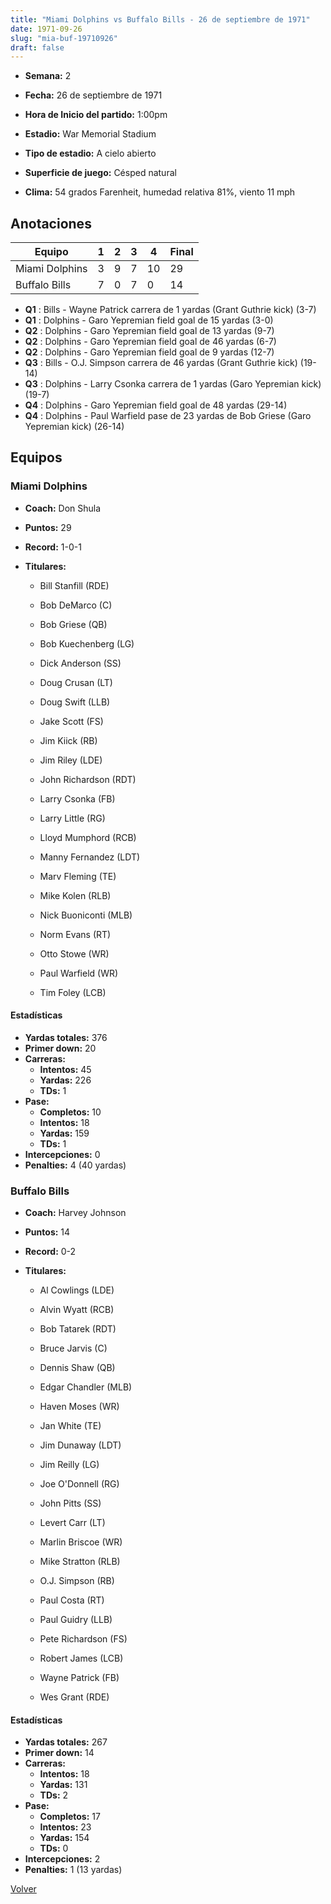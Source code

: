 ```yaml
---
title: "Miami Dolphins vs Buffalo Bills - 26 de septiembre de 1971"
date: 1971-09-26
slug: "mia-buf-19710926"
draft: false
---
```


* **Semana:** 2
* **Fecha:** 26 de septiembre de 1971

* **Hora de Inicio del partido:** 1:00pm
* **Estadio:** War Memorial Stadium
* **Tipo de estadio:** A cielo abierto
* **Superficie de juego:** Césped natural
* **Clima:** 54 grados Farenheit, humedad relativa 81%, viento 11 mph





## Anotaciones
| Equipo | 1 | 2 | 3 | 4 | Final |
|--------|---|---|---|---|-------|
| Miami Dolphins  | 3 | 9 | 7 | 10  | 29 |
| Buffalo Bills  | 7 | 0 | 7 | 0  | 14 |
* **Q1** : Bills - Wayne Patrick carrera de 1 yardas (Grant Guthrie kick) (3-7)
* **Q1** : Dolphins - Garo Yepremian field goal de 15 yardas (3-0)
* **Q2** : Dolphins - Garo Yepremian field goal de 13 yardas (9-7)
* **Q2** : Dolphins - Garo Yepremian field goal de 46 yardas (6-7)
* **Q2** : Dolphins - Garo Yepremian field goal de 9 yardas (12-7)
* **Q3** : Bills - O.J. Simpson carrera de 46 yardas (Grant Guthrie kick) (19-14)
* **Q3** : Dolphins - Larry Csonka carrera de 1 yardas (Garo Yepremian kick) (19-7)
* **Q4** : Dolphins - Garo Yepremian field goal de 48 yardas (29-14)
* **Q4** : Dolphins - Paul Warfield pase de 23 yardas de Bob Griese (Garo Yepremian kick) (26-14)


## Equipos


### Miami Dolphins
* **Coach:** Don Shula
* **Puntos:** 29
* **Record:** 1-0-1
* **Titulares:** 

  * Bill Stanfill (RDE) 

  * Bob DeMarco (C) 

  * Bob Griese (QB) 

  * Bob Kuechenberg (LG) 

  * Dick Anderson (SS) 

  * Doug Crusan (LT) 

  * Doug Swift (LLB) 

  * Jake Scott (FS) 

  * Jim Kiick (RB) 

  * Jim Riley (LDE) 

  * John Richardson (RDT) 

  * Larry Csonka (FB) 

  * Larry Little (RG) 

  * Lloyd Mumphord (RCB) 

  * Manny Fernandez (LDT) 

  * Marv Fleming (TE) 

  * Mike Kolen (RLB) 

  * Nick Buoniconti (MLB) 

  * Norm Evans (RT) 

  * Otto Stowe (WR) 

  * Paul Warfield (WR) 

  * Tim Foley (LCB) 

#### Estadísticas
* **Yardas totales:** 376
* **Primer down:** 20
* **Carreras:**
  * **Intentos:** 45
  * **Yardas:** 226
  * **TDs:** 1
* **Pase:**
  * **Completos:** 10
  * **Intentos:** 18
  * **Yardas:** 159
  * **TDs:** 1
* **Intercepciones:** 0
* **Penalties:** 4 (40 yardas)

### Buffalo Bills
* **Coach:** Harvey Johnson
* **Puntos:** 14
* **Record:** 0-2
* **Titulares:** 

  * Al Cowlings (LDE) 

  * Alvin Wyatt (RCB) 

  * Bob Tatarek (RDT) 

  * Bruce Jarvis (C) 

  * Dennis Shaw (QB) 

  * Edgar Chandler (MLB) 

  * Haven Moses (WR) 

  * Jan White (TE) 

  * Jim Dunaway (LDT) 

  * Jim Reilly (LG) 

  * Joe O'Donnell (RG) 

  * John Pitts (SS) 

  * Levert Carr (LT) 

  * Marlin Briscoe (WR) 

  * Mike Stratton (RLB) 

  * O.J. Simpson (RB) 

  * Paul Costa (RT) 

  * Paul Guidry (LLB) 

  * Pete Richardson (FS) 

  * Robert James (LCB) 

  * Wayne Patrick (FB) 

  * Wes Grant (RDE) 

#### Estadísticas
* **Yardas totales:** 267
* **Primer down:** 14
* **Carreras:**
  * **Intentos:** 18
  * **Yardas:** 131
  * **TDs:** 2
* **Pase:**
  * **Completos:** 17
  * **Intentos:** 23
  * **Yardas:** 154
  * **TDs:** 0
* **Intercepciones:** 2
* **Penalties:** 1 (13 yardas)


[Volver](/historia/1971)
